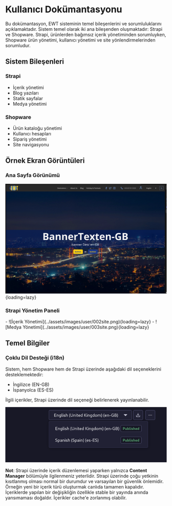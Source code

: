 # Kullanıcı Dokümantasyonu

Bu dokümantasyon, EWT sisteminin temel bileşenlerini ve sorumluluklarını açıklamaktadır. Sistem temel olarak iki ana bileşenden oluşmaktadır: Strapi ve Shopware. Strapi, ürünlerden bağımsız içerik yönetiminden sorumluyken, Shopware ürün yönetimi, kullanıcı yönetimi ve site yönlendirmelerinden sorumludur.

## Sistem Bileşenleri

### Strapi

- İçerik yönetimi
- Blog yazıları
- Statik sayfalar
- Medya yönetimi

### Shopware

- Ürün kataloğu yönetimi
- Kullanıcı hesapları
- Sipariş yönetimi
- Site navigasyonu

## Örnek Ekran Görüntüleri

### Ana Sayfa Görünümü

![Site Görünümü](../assets/images/user/001site.png){loading=lazy}

### Strapi Yönetim Paneli

<div class="grid cards" markdown>
 - ![İçerik Yönetimi](../assets/images/user/002site.png){loading=lazy}
 - ![Medya Yönetimi](../assets/images/user/003site.png){loading=lazy}
</div>

## Temel Bilgiler

### Çoklu Dil Desteği (i18n)

Sistem, hem Shopware hem de Strapi üzerinde aşağıdaki dil seçeneklerini desteklemektedir:

- İngilizce (EN-GB)
- İspanyolca (ES-ES)

İlgili içerikler, Strapi üzerinde dil seçeneği belirlenerek yayınlanabilir.

![Çoklu Dil Desteği](../assets/images/user/004site.png)

**Not**: Strapi üzerinde içerik düzenlemesi yaparken yalnızca **Content Manager** bölümüyle ilgilenmeniz yeterlidir. Strapi üzerinde çoğu yetkinin kısıtlanmış olması normal bir durumdur ve varsayılan bir güvenlik önlemidir. Örneğin yeni bir içerik türü oluşturmak canlıda tamamen kapalıdır. İçeriklerde yapılan bir değişikliğin özellikle stable bir yayında anında yansımaması doğaldır. İçerikler cache'e zorlanmış olabilir.
